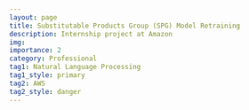 ```yaml
---
layout: page
title: Substitutable Products Group (SPG) Model Retraining
description: Internship project at Amazon
img: 
importance: 2
category: Professional
tag1: Natural Language Processing
tag1_style: primary
tag2: AWS
tag2_style: danger
---
```

